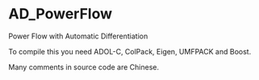AD_PowerFlow
============

Power Flow with Automatic Differentiation

To compile this you need ADOL-C, ColPack, Eigen, UMFPACK and Boost.

Many comments in source code are Chinese.